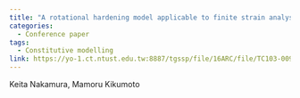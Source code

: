 ```yaml
---
title: "A rotational hardening model applicable to finite strain analysis based on multiplicative decomposition of plastic deformation gradient tensor"
categories:
  - Conference paper
tags:
  - Constitutive modelling
link: https://yo-1.ct.ntust.edu.tw:8887/tgssp/file/16ARC/file/TC103-009_JGS-077.pdf
---
```


Keita Nakamura, Mamoru Kikumoto
